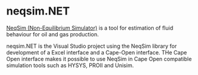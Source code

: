 # neqsim.NET
[NeqSim (Non-Equilibrium Simulator)](https://equinor.github.io/neqsimhome/) is a tool for estimation of fluid behaviour for oil and gas production.

neqsim.NET is the Visual Studio project using the NeqSim library for development of a Excel interface and a Cape-Open interface. THe Cape Open interface makes it possible to use NeqSim in Cape Open compatible simulation tools such as HYSYS, PROII and Unisim.
